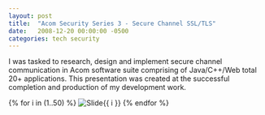 ```yaml
---
layout: post
title:  "Acom Security Series 3 - Secure Channel SSL/TLS"
date:   2008-12-20 00:00:00 -0500
categories: tech security
---
```


I was tasked to research, design and implement secure channel communication in Acom software suite comprising of Java/C++/Web total 20+ applications. This presentation was created at the successful completion and production of my development work.


{% for i in (1..50) %}
<img src="/images/AlgoSecurity-SecureChannel/Slide{{ i }}.GIF" alt="Slide{{ i }}" />
{% endfor %}


